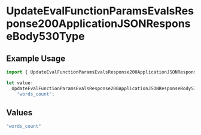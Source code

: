 # UpdateEvalFunctionParamsEvalsResponse200ApplicationJSONResponseBody530Type

## Example Usage

```typescript
import { UpdateEvalFunctionParamsEvalsResponse200ApplicationJSONResponseBody530Type } from "@orq-ai/node/models/operations";

let value:
  UpdateEvalFunctionParamsEvalsResponse200ApplicationJSONResponseBody530Type =
    "words_count";
```

## Values

```typescript
"words_count"
```